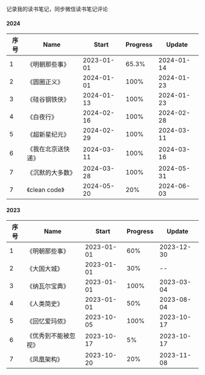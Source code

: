 记录我的读书笔记，同步微信读书笔记评论

#### 2024
| 序号  | Name      | Start      | Progress | Update     |
| --- | --------- | ---------- | -------- | ---------- |
| 1   | 《明朝那些事》   | 2023-01-01 | 65.3%    | 2024-01-14 |
| 2   | 《圆圈正义》    | 2024-01-01 | 100%     | 2024-01-23 |
| 3   | 《硅谷钢铁侠》   | 2024-01-13 | 100%     | 2024-01-23 |
| 4   | 《白夜行》     | 2024-02-16 | 100%     | 2024-02-28 |
| 5   | 《超新星纪元》   | 2024-02-29 | 100%     | 2024-03-11 |
| 6   | 《我在北京送快递》 | 2024-03-11 | 100%     | 2024-03-16 |
| 7   | 《沉默的大多数》  | 2024-03-28 | 100%      | 2024-05-31 |
| 7   | 《clean code》  | 2024-05-20 | 20%      | 2024-06-03 |

#### 2023
| 序号 | Name           | Start      | Progress | Update     |
| ---- | -------------- | ---------- | -------- | ---------- |
| 1    | 《明朝那些事》 | 2023-01-01 | 60%      | 2023-12-30        |
| 2    | 《大国大城》   | 2023-01-01 | 30%      | --         |
| 3    | 《纳瓦尔宝典》 | 2023-01-01 | 100%     | 2023-03-04 |
| 4    | 《人类简史》   | 2023-01-01 | 50%      | 2023-08-04         |
| 5    | 《回忆爱玛侬》   | 2023-10-05 | 100%      | 2023-10-17         |
| 6    | 《优秀到不能被忽视》   | 2023-10-17 | 5%      | 2023-10-17         |
| 7    | 《凤凰架构》   | 2023-10-20 | 20%      | 2023-11-08         |

